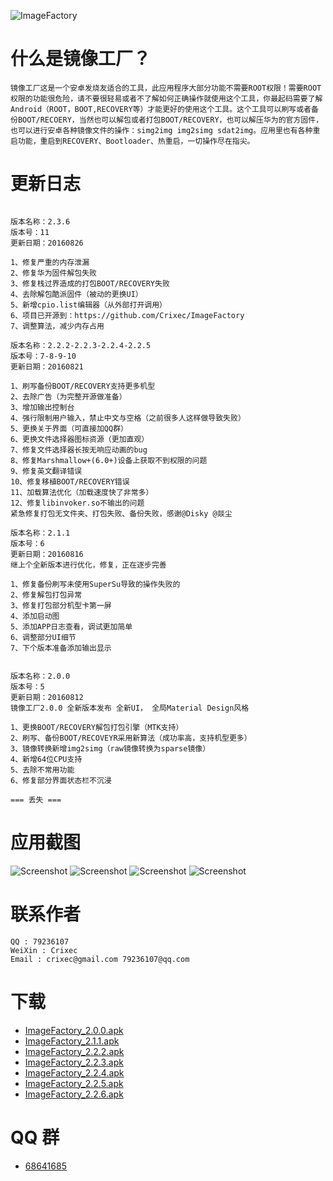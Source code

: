 ![ImageFactory](https://raw.githubusercontent.com/Crixec/ImageFactory/master/app/src/main/ic_launcher-web.png)
# 什么是镜像工厂？
```
镜像工厂这是一个安卓发烧友适合的工具，此应用程序大部分功能不需要ROOT权限！需要ROOT权限的功能很危险，请不要很轻易或者不了解如何正确操作就使用这个工具，你最起码需要了解Android（ROOT，BOOT,RECOVERY等）才能更好的使用这个工具。这个工具可以刷写或者备份BOOT/RECOERY，当然也可以解包或者打包BOOT/RECOVERY，也可以解压华为的官方固件，也可以进行安卓各种镜像文件的操作：simg2img img2simg sdat2img。应用里也有各种重启功能，重启到RECOVERY、Bootloader、热重启，一切操作尽在指尖。
```
# 更新日志
```

版本名称：2.3.6
版本号：11
更新日期：20160826

1、修复严重的内存泄漏
2、修复华为固件解包失败
3、修复栈过界造成的打包BOOT/RECOVERY失败
4、去除解包酷派固件（被动的更换UI）
5、新增cpio.list编辑器（从外部打开调用）
6、项目已开源到：https://github.com/Crixec/ImageFactory
7、调整算法，减少内存占用

版本名称：2.2.2-2.2.3-2.2.4-2.2.5
版本号：7-8-9-10
更新日期：20160821

1、刷写备份BOOT/RECOVERY支持更多机型
2、去除广告（为完整开源做准备）
3、增加输出控制台
4、强行限制用户输入，禁止中文与空格（之前很多人这样做导致失败）
5、更换关于界面（可直接加QQ群）
6、更换文件选择器图标资源（更加直观）
7、修复文件选择器长按无响应动画的bug
8、修复Marshmallow+(6.0+)设备上获取不到权限的问题
9、修复英文翻译错误
10、修复移植BOOT/RECOVERY错误
11、加载算法优化（加载速度快了非常多）
12、修复libinvoker.so不输出的问题
紧急修复打包无文件夹、打包失败、备份失败，感谢@Disky @燚尘

版本名称：2.1.1
版本号：6
更新日期：20160816
继上个全新版本进行优化，修复，正在逐步完善

1、修复备份刷写未使用SuperSu导致的操作失败的
2、修复解包打包异常
3、修复打包部分机型卡第一屏
4、添加启动图
5、添加APP日志查看，调试更加简单
6、调整部分UI细节
7、下个版本准备添加输出显示


版本名称：2.0.0
版本号：5
更新日期：20160812
镜像工厂2.0.0 全新版本发布 全新UI， 全局Material Design风格

1、更换BOOT/RECOVERY解包打包引擎（MTK支持）
2、刷写、备份BOOT/RECOVEYR采用新算法（成功率高，支持机型更多）
3、镜像转换新增img2simg（raw镜像转换为sparse镜像）
4、新增64位CPU支持
5、去除不常用功能
6、修复部分界面状态栏不沉浸

=== 丢失 ===

```
# 应用截图
![Screenshot](https://raw.githubusercontent.com/Crixec/ImageFactory/master/Screenshots/main_page_1.png)
![Screenshot](https://raw.githubusercontent.com/Crixec/ImageFactory/master/Screenshots/main_page_2.png)
![Screenshot](https://raw.githubusercontent.com/Crixec/ImageFactory/master/Screenshots/drawer.png)
![Screenshot](https://raw.githubusercontent.com/Crixec/ImageFactory/master/Screenshots/about.png)

# 联系作者
```
QQ : 79236107
WeiXin : Crixec
Email : crixec@gmail.com 79236107@qq.com
```

# 下载
* [ImageFactory_2.0.0.apk](https://github.com/Crixec/ImageFactory/blob/master/app/ImageFactory_2.0.0.apk)
* [ImageFactory_2.1.1.apk](https://github.com/Crixec/ImageFactory/blob/master/app/ImageFactory_2.1.1.apk)
* [ImageFactory_2.2.2.apk](https://github.com/Crixec/ImageFactory/blob/master/app/ImageFactory_2.2.2.apk)
* [ImageFactory_2.2.3.apk](https://github.com/Crixec/ImageFactory/blob/master/app/ImageFactory_2.2.3.apk)
* [ImageFactory_2.2.4.apk](https://github.com/Crixec/ImageFactory/blob/master/app/ImageFactory_2.2.4.apk)
* [ImageFactory_2.2.5.apk](https://github.com/Crixec/ImageFactory/blob/master/app/ImageFactory_2.2.5.apk)
* [ImageFactory_2.2.6.apk](https://github.com/Crixec/ImageFactory/blob/master/app/ImageFactory_2.2.6.apk)

# QQ 群
* [68641685](http://jq.qq.com/?_wv=1027&k=2CICcTp)